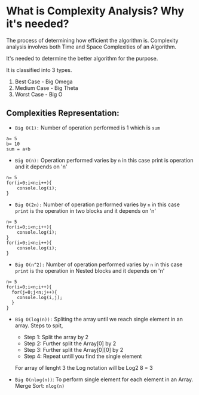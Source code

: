 # What is Complexity Analysis? Why it's needed?

The process of determining how efficient the algorithm is. Complexity analysis involves both Time and Space Complexities of an Algorithm.

It's needed to determine the better algorithm for the purpose.

It is classified into 3 types.

1. Best Case - Big Omega
2. Medium Case - Big Theta
3. Worst Case - Big O

## Complexities Representation:

- `Big O(1):` Number of operation performed is 1 which is `sum`
```
a= 5
b= 10
sum = a+b
```

- `Big O(n):` Operation performed varies by `n` in this case print is operation and it depends on 'n'
```
n= 5
for(i=0;i<n;i++){
    console.log(i);
}
```
- `Big O(2n):` Number of operation performed varies by `n` in this case `print` is the operation in two blocks and it depends on 'n'
```
n= 5
for(i=0;i<n;i++){
    console.log(i);
}
for(i=0;i<n;i++){
    console.log(i);
}
```
- `Big O(n^2):` Number of operation performed varies by `n` in this case `print` is the operation in Nested blocks and it depends on 'n'
```
n= 5
for(i=0;i<n;i++){
  for(j=0;j<n;j++){
    console.log(i,j);
  }
}
```
- `Big O(log(n)):` 
Spliting the array until we reach single element in an array. Steps to spit,

  - Step 1: Split the array by 2
  - Step 2: Further split the Array[0] by 2
  - Step 3: Further split the Array[0][0] by 2
  - Step 4: Repeat untill you find the single element

  For array of lenght 3 the Log notation will be Log2 8 = 3

- `Big O(nlog(n))`: To perform single element for each element in an Array. Merge Sort: `nlog(n)`

